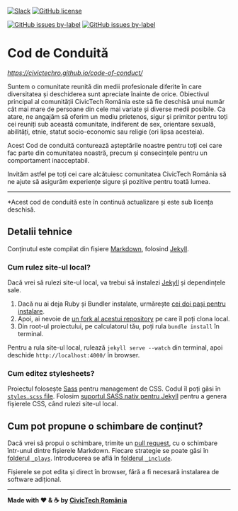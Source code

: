 [![Slack](https://img.shields.io/badge/slack-%23playbook-green.svg)](https://civictechro.slack.com/messages/CAFLVGYJ0/) 
[![GitHub license](https://img.shields.io/github/license/civictechro/code-of-conduct.svg)](https://github.com/civictechro/code-of-conduct/blob/master/LICENSE) 

[![GitHub issues by-label](https://img.shields.io/github/issues-raw/civictechro/code-of-conduct/help%20wanted.svg)](https://github.com/civictechro/code-of-conduct/issues) [![GitHub issues by-label](https://img.shields.io/github/issues-raw/civictechro/code-of-conduct/good%20first%20task.svg)](https://github.com/civictechro/code-of-conduct/issues) 

# Cod de Conduită

*https://civictechro.github.io/code-of-conduct/*

Suntem o comunitate reunită din medii profesionale diferite în care  diversitatea și  deschiderea sunt apreciate înainte de orice. Obiectivul principal al comunității CivicTech România este să fie deschisă unui număr cât mai mare de persoane din cele mai variate și diverse medii posibile. Ca atare, ne angajăm să oferim un mediu prietenos, sigur și primitor pentru toți cei reuniți sub această comunitate, indiferent de sex, orientare sexuală, abilități, etnie, statut socio-economic sau religie (ori lipsa acesteia).

Acest Cod de conduită conturează așteptările noastre pentru toți cei care fac parte din comunitatea noastră, precum și consecințele pentru un comportament inacceptabil. 

Invităm astfel pe toți cei care alcătuiesc comunitatea CivicTech România să ne ajute să asigurăm experiențe sigure și pozitive pentru toată lumea.


***
*Acest cod de conduită este în continuă actualizare și este sub licența deschisă. 

## Detalii tehnice

Conținutul este compilat din fișiere [Markdown](https://help.github.com/articles/github-flavored-markdown "Link to More Information About Markdown"), folosind [Jekyll](https://github.com/jekyll/jekyll "Link to More Information about Jekyll").

### Cum rulez site-ul local?

Dacă vrei să rulezi site-ul local, va trebui să instalezi [Jekyll](https://github.com/jekyll/jekyll "Link to More Information about Jekyll") și dependințele sale.

1. Dacă nu ai deja Ruby și Bundler instalate, urmărește [cei doi pași pentru instalare](https://help.github.com/articles/using-jekyll-with-pages#installing-jekyll "Installation instructions for Jekyll").
2. Apoi, ai nevoie de [un fork al acestui repository](https://help.github.com/articles/fork-a-repo/ "Instructions for Forking Your Repository") pe care îl poți clona local.
3. Din root-ul proiectului, pe calculatorul tău, poți rula `bundle install` în terminal.

Pentru a rula site-ul local, rulează `jekyll serve --watch` din terminal, apoi deschide `http://localhost:4000/` în browser.

### Cum editez stylesheets?

Proiectul folosește [Sass](http://sass-lang.com/ "Link to Learn More About Sass") pentru management de CSS. Codul îl poți găsi în [`styles.scss` file](assets/_sass/styles.scss). Folosim [suportul SASS nativ pentru Jekyll](https://jekyllrb.com/docs/assets/) pentru a genera fișierele CSS, când rulezi site-ul local.

## Cum pot propune o schimbare de conținut?

Dacă vrei să propui o schimbare, trimite un [pull request](https://help.github.com/articles/creating-a-pull-request "More Information on Submitting Pull Requests"), cu o schimbare într-unul dintre fișierele Markdown. Fiecare strategie se poate găsi în [folderul `_plays`](https://github.com/civictechro/code-of-conduct/tree/master/_plays). Introducerea se află în [folderul `_include`](https://github.com/civictechro/code-of-conduct/tree/master/_include).

Fișierele se pot edita și direct în browser, fără a fi necesară instalarea de software adițional.

----------

**Made with :heart: & :coffee: by [CivicTech România](https://civictech.ro/)**
